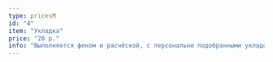 ```yaml
---
type: pricesM
id: "4"
item: "Укладка"
price: "20 р."
info: "Выполняется феном и расчёской, с персонально подобранными укладочными средствами под тип волоса и стиль образа."
---
```

